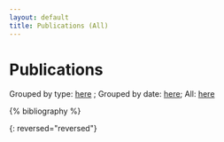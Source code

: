 ```yaml
---
layout: default
title: Publications (All)
---
```


# Publications

Grouped by type: [here](publications-type) ; Grouped by date: [here](publications-date); All: [here](publications-all)


{% bibliography  %}

{: reversed="reversed"}

